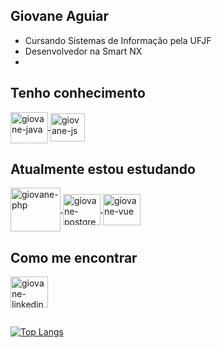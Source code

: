 ## Giovane Aguiar
- Cursando Sistemas de Informação pela UFJF
- Desenvolvedor na Smart NX
- 
## Tenho conhecimento

<a href="#" target="_blank">
<img align="center" alt="giovane-java" height="50" width="60" src="https://cdn.jsdelivr.net/gh/devicons/devicon/icons/java/java-original.svg" style="max-width:100%;">
</a>

<a href="#" target="_blank">
<img align="center" alt="giovane-js" height="45" width="55" src="https://cdn.jsdelivr.net/gh/devicons/devicon/icons/javascript/javascript-original.svg" style="max-width:100%;">
</a>

 ## Atualmente estou estudando

<a href="#" target="_blank">
<img align="center" alt="giovane-php" height="70" width="80" src="https://cdn.jsdelivr.net/gh/devicons/devicon/icons/php/php-original.svg" style="max-width:100%;">
</a>


<a href="#" target="_blank">
<img align="center" alt="giovane-postgresql" height="50" width="60" src="https://cdn.jsdelivr.net/gh/devicons/devicon/icons/postgresql/postgresql-original.svg" style="max-width:100%;">
</a>

<!--
<a href="#" target="_blank">
<img align="center" alt="giovane-bitbucket" height="44" width=54" src="https://cdn.jsdelivr.net/gh/devicons/devicon/icons/bitbucket/bitbucket-original.svg" style="max-width:100%;">
</a>
-->

<a href="#" target="_blank">
<img align="center" alt="giovane-vue" height="50" width="60" src="https://cdn.jsdelivr.net/gh/devicons/devicon/icons/vuejs/vuejs-original.svg" style="max-width:100%;">
</a>
<!-- <a href="#" target="_blank">
<img align="center" alt="giovane-asterisk" height="42" width="65" src="https://www.asterisk.org/wp-content/uploads/asterisk-logo.png" style="max-width:100%;">
</a> 
-->


<!-- <a href="#" target="_blank">
<img align="center" alt="giovane-ssh" height="59" width="69" src="https://cdn.jsdelivr.net/gh/devicons/devicon/icons/ssh/ssh-original-wordmark.svg" style="max-width:100%;">
</a>
-->



## Como me encontrar

<a href="https://www.linkedin.com/in/giovane-aguiar/" target="_blank">
<img align="center" alt="giovane-linkedin" height="50" width="60" src="https://cdn.jsdelivr.net/gh/devicons/devicon/icons/linkedin/linkedin-original.svg" style="max-width:100%;">
</a>

 


##

[![Top Langs](https://github-readme-stats.vercel.app/api/top-langs/?username=giovaneaguiar&layout=compact&theme=dark&langs_count=6&count_private=true)](https://github.com/anuraghazra/github-readme-stats)


<!--
 
[![Linkedin Badge](https://img.shields.io/badge/-Giovane%20Aguiar-6633cc?style=flat-square&logo=Linkedin&logoColor=white&link=https://www.linkedin.com/in/giovane-aguiar/)](https://www.linkedin.com/in/giovane-aguiar/)  -
[![Gmail Badge](https://img.shields.io/badge/-giovaneaguiar@ice.ufjf.br-6633cc?style=flat-square&logo=Gmail&logoColor=white&link=mailto:giovaneaguiar@ice.ufjf.br)](mailto:giovaneaguiar@ice.ufjf.br)
-->
<!--
**giovaneaguiar/giovaneaguiar** is a ✨ _special_ ✨ repository because its `README.md` (this file) appears on your GitHub profile.

Here are some ideas to get you started:

- 🔭 I’m currently working on ...
- 🌱 I’m currently learning ...
- 👯 I’m looking to collaborate on ...
- 🤔 I’m looking for help with ...
- 💬 Ask me about ...
- 📫 How to reach me: ...
- 😄 Pronouns: ...
- ⚡ Fun fact: ...
-->

